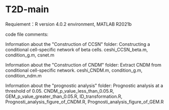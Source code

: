 # T2D-main
Requiement：R version 4.0.2 environment, MATLAB R2021b

code file comments:

Information about the "Construction of CCSN" folder:
Constructing a conditional cell-specific network of beta cells.
ceshi_CCSN_beta.m, condition_g.m, csnet.m

Information about the "Construction of CNDM" folder:
Extract CNDM from conditional cell-specific network.
ceshi_CNDM.m, condition_g.m, condition_ndm.m

Information about the "prognostic analysis" folder:
Prognostic analysis at a threshold of 0.05.
CNDM_p_value_less_than_0.05.R, GEM_p_value_greater_than_0.05.R, ID_transformation.R, Prognosti_analysis_figure_of_CNDM.R, Prognosti_analysis_figure_of_GEM.R
